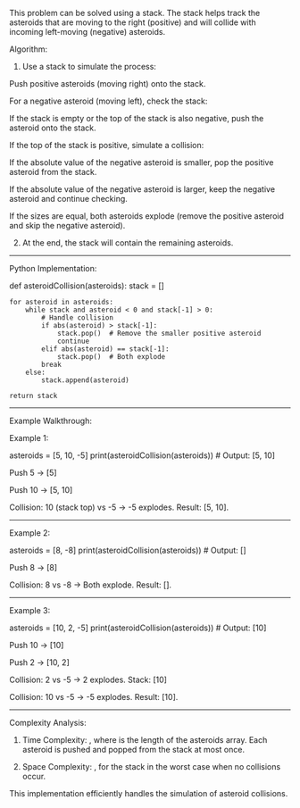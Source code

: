 This problem can be solved using a stack. The stack helps track the asteroids that are moving to the right (positive) and will collide with incoming left-moving (negative) asteroids.

Algorithm:

1. Use a stack to simulate the process:

Push positive asteroids (moving right) onto the stack.

For a negative asteroid (moving left), check the stack:

If the stack is empty or the top of the stack is also negative, push the asteroid onto the stack.

If the top of the stack is positive, simulate a collision:

If the absolute value of the negative asteroid is smaller, pop the positive asteroid from the stack.

If the absolute value of the negative asteroid is larger, keep the negative asteroid and continue checking.

If the sizes are equal, both asteroids explode (remove the positive asteroid and skip the negative asteroid).





2. At the end, the stack will contain the remaining asteroids.




---

Python Implementation:

def asteroidCollision(asteroids):
    stack = []
    
    for asteroid in asteroids:
        while stack and asteroid < 0 and stack[-1] > 0:
            # Handle collision
            if abs(asteroid) > stack[-1]:
                stack.pop()  # Remove the smaller positive asteroid
                continue
            elif abs(asteroid) == stack[-1]:
                stack.pop()  # Both explode
            break
        else:
            stack.append(asteroid)
    
    return stack


---

Example Walkthrough:

Example 1:

asteroids = [5, 10, -5]
print(asteroidCollision(asteroids))  # Output: [5, 10]

Push 5 → [5]

Push 10 → [5, 10]

Collision: 10 (stack top) vs -5 → -5 explodes. Result: [5, 10].



---

Example 2:

asteroids = [8, -8]
print(asteroidCollision(asteroids))  # Output: []

Push 8 → [8]

Collision: 8 vs -8 → Both explode. Result: [].



---

Example 3:

asteroids = [10, 2, -5]
print(asteroidCollision(asteroids))  # Output: [10]

Push 10 → [10]

Push 2 → [10, 2]

Collision: 2 vs -5 → 2 explodes. Stack: [10]

Collision: 10 vs -5 → -5 explodes. Result: [10].



---

Complexity Analysis:

1. Time Complexity: , where  is the length of the asteroids array. Each asteroid is pushed and popped from the stack at most once.


2. Space Complexity: , for the stack in the worst case when no collisions occur.



This implementation efficiently handles the simulation of asteroid collisions.


